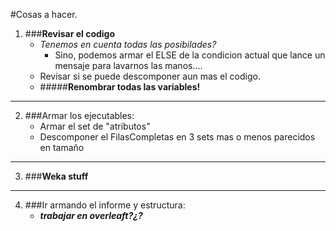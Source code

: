 #Cosas a hacer.
1. ###**Revisar el codigo**
    - _Tenemos en cuenta todas las posibilades?_
      + Sino, podemos armar el ELSE de la condicion actual que lance un mensaje para lavarnos las manos....
    - Revisar si se puede descomponer aun mas el codigo.
    - #####**Renombrar todas las variables!**
***
 2. ###Armar los ejecutables:
    + Armar el set de "atributos"
    + Descomponer el FilasCompletas en 3 sets mas o menos parecidos en tamaño
***
3. ###**Weka stuff**
***
4. ###Ir armando el informe y estructura:
    - **_trabajar en overleaft?¿?_**
